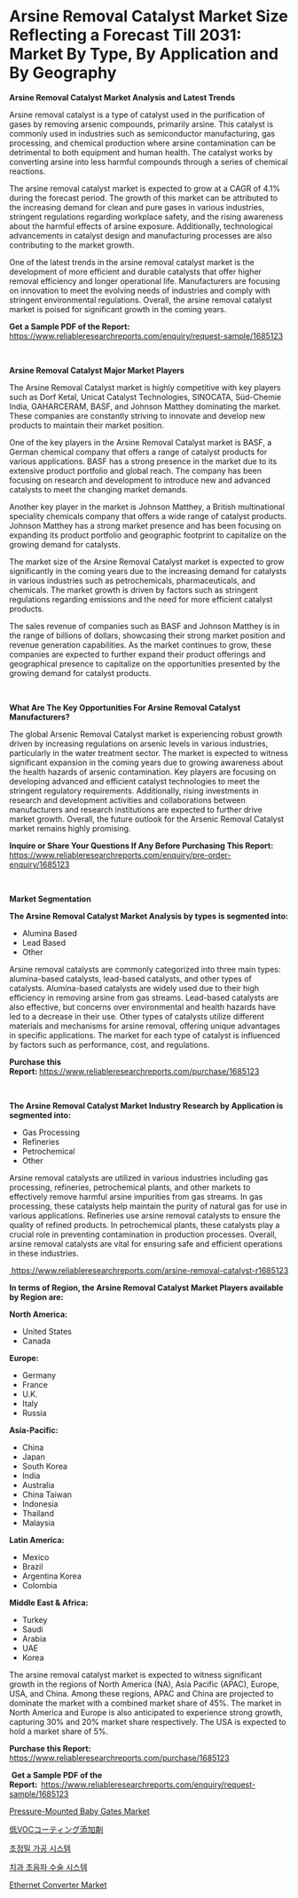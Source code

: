 <p><h1>Arsine Removal Catalyst Market Size Reflecting a Forecast Till 2031: Market By Type, By Application and By Geography</h1></p><p><strong>Arsine Removal Catalyst Market Analysis and Latest Trends</strong></p>
<p><p>Arsine removal catalyst is a type of catalyst used in the purification of gases by removing arsenic compounds, primarily arsine. This catalyst is commonly used in industries such as semiconductor manufacturing, gas processing, and chemical production where arsine contamination can be detrimental to both equipment and human health. The catalyst works by converting arsine into less harmful compounds through a series of chemical reactions.</p><p>The arsine removal catalyst market is expected to grow at a CAGR of 4.1% during the forecast period. The growth of this market can be attributed to the increasing demand for clean and pure gases in various industries, stringent regulations regarding workplace safety, and the rising awareness about the harmful effects of arsine exposure. Additionally, technological advancements in catalyst design and manufacturing processes are also contributing to the market growth.</p><p>One of the latest trends in the arsine removal catalyst market is the development of more efficient and durable catalysts that offer higher removal efficiency and longer operational life. Manufacturers are focusing on innovation to meet the evolving needs of industries and comply with stringent environmental regulations. Overall, the arsine removal catalyst market is poised for significant growth in the coming years.</p></p>
<p><strong>Get a Sample PDF of the Report:&nbsp;</strong> <a href="https://www.reliableresearchreports.com/enquiry/request-sample/1685123">https://www.reliableresearchreports.com/enquiry/request-sample/1685123</a></p>
<p>&nbsp;</p>
<p><strong>Arsine Removal Catalyst Major Market Players</strong></p>
<p><p>The Arsine Removal Catalyst market is highly competitive with key players such as Dorf Ketal, Unicat Catalyst Technologies, SINOCATA, Süd-Chemie India, GAHARCERAM, BASF, and Johnson Matthey dominating the market. These companies are constantly striving to innovate and develop new products to maintain their market position.</p><p>One of the key players in the Arsine Removal Catalyst market is BASF, a German chemical company that offers a range of catalyst products for various applications. BASF has a strong presence in the market due to its extensive product portfolio and global reach. The company has been focusing on research and development to introduce new and advanced catalysts to meet the changing market demands.</p><p>Another key player in the market is Johnson Matthey, a British multinational speciality chemicals company that offers a wide range of catalyst products. Johnson Matthey has a strong market presence and has been focusing on expanding its product portfolio and geographic footprint to capitalize on the growing demand for catalysts.</p><p>The market size of the Arsine Removal Catalyst market is expected to grow significantly in the coming years due to the increasing demand for catalysts in various industries such as petrochemicals, pharmaceuticals, and chemicals. The market growth is driven by factors such as stringent regulations regarding emissions and the need for more efficient catalyst products.</p><p>The sales revenue of companies such as BASF and Johnson Matthey is in the range of billions of dollars, showcasing their strong market position and revenue generation capabilities. As the market continues to grow, these companies are expected to further expand their product offerings and geographical presence to capitalize on the opportunities presented by the growing demand for catalyst products.</p></p>
<p>&nbsp;</p>
<p><strong>What Are The Key Opportunities For Arsine Removal Catalyst Manufacturers?</strong></p>
<p><p>The global Arsenic Removal Catalyst market is experiencing robust growth driven by increasing regulations on arsenic levels in various industries, particularly in the water treatment sector. The market is expected to witness significant expansion in the coming years due to growing awareness about the health hazards of arsenic contamination. Key players are focusing on developing advanced and efficient catalyst technologies to meet the stringent regulatory requirements. Additionally, rising investments in research and development activities and collaborations between manufacturers and research institutions are expected to further drive market growth. Overall, the future outlook for the Arsenic Removal Catalyst market remains highly promising.</p></p>
<p><strong>Inquire or Share Your Questions If Any Before Purchasing This Report:</strong> <a href="https://www.reliableresearchreports.com/enquiry/pre-order-enquiry/1685123">https://www.reliableresearchreports.com/enquiry/pre-order-enquiry/1685123</a></p>
<p>&nbsp;</p>
<p><strong>Market Segmentation</strong></p>
<p><strong>The Arsine Removal Catalyst Market Analysis by types is segmented into:</strong></p>
<p><ul><li>Alumina Based</li><li>Lead Based</li><li>Other</li></ul></p>
<p><p>Arsine removal catalysts are commonly categorized into three main types: alumina-based catalysts, lead-based catalysts, and other types of catalysts. Alumina-based catalysts are widely used due to their high efficiency in removing arsine from gas streams. Lead-based catalysts are also effective, but concerns over environmental and health hazards have led to a decrease in their use. Other types of catalysts utilize different materials and mechanisms for arsine removal, offering unique advantages in specific applications. The market for each type of catalyst is influenced by factors such as performance, cost, and regulations.</p></p>
<p><strong>Purchase this Report:&nbsp;</strong><a href="https://www.reliableresearchreports.com/purchase/1685123">https://www.reliableresearchreports.com/purchase/1685123</a></p>
<p>&nbsp;</p>
<p><strong>The Arsine Removal Catalyst Market Industry Research by Application is segmented into:</strong></p>
<p><ul><li>Gas Processing</li><li>Refineries</li><li>Petrochemical</li><li>Other</li></ul></p>
<p><p>Arsine removal catalysts are utilized in various industries including gas processing, refineries, petrochemical plants, and other markets to effectively remove harmful arsine impurities from gas streams. In gas processing, these catalysts help maintain the purity of natural gas for use in various applications. Refineries use arsine removal catalysts to ensure the quality of refined products. In petrochemical plants, these catalysts play a crucial role in preventing contamination in production processes. Overall, arsine removal catalysts are vital for ensuring safe and efficient operations in these industries.</p></p>
<p><a href="https://www.reliableresearchreports.com/arsine-removal-catalyst-r1685123">&nbsp;https://www.reliableresearchreports.com/arsine-removal-catalyst-r1685123</a></p>
<p><strong>In terms of Region, the Arsine Removal Catalyst Market Players available by Region are:</strong></p>
<p>
    <p> <strong> North America: </strong>
        <ul>
            <li>United States</li>
            <li>Canada</li>
        </ul>
        </p> 
    <p> <strong> Europe: </strong>
        <ul>
            <li>Germany</li>
            <li>France</li>
            <li>U.K.</li>
            <li>Italy</li>
            <li>Russia</li>
        </ul>
        </p> 
    <p> <strong> Asia-Pacific: </strong>
        <ul>
            <li>China</li>
            <li>Japan</li>
            <li>South Korea</li>
            <li>India</li>
            <li>Australia</li>
            <li>China Taiwan</li>
            <li>Indonesia</li>
            <li>Thailand</li>
            <li>Malaysia</li>
        </ul>
        </p> 
    <p> <strong> Latin America: </strong>
        <ul>
            <li>Mexico</li>
            <li>Brazil</li>
            <li>Argentina Korea</li>
            <li>Colombia</li>
        </ul>
        </p> 
    <p> <strong> Middle East & Africa: </strong>
        <ul>
            <li>Turkey</li>
            <li>Saudi</li>
            <li>Arabia</li>
            <li>UAE</li>
            <li>Korea</li>
        </ul>
    </p>
    </p>
<p><p>The arsine removal catalyst market is expected to witness significant growth in the regions of North America (NA), Asia Pacific (APAC), Europe, USA, and China. Among these regions, APAC and China are projected to dominate the market with a combined market share of 45%. The market in North America and Europe is also anticipated to experience strong growth, capturing 30% and 20% market share respectively. The USA is expected to hold a market share of 5%.</p></p>
<p><strong>Purchase this Report: </strong><a href="https://www.reliableresearchreports.com/purchase/1685123">https://www.reliableresearchreports.com/purchase/1685123</a></p>
<p>&nbsp;<strong>Get a Sample PDF of the Report:&nbsp;&nbsp;</strong><a href="https://www.reliableresearchreports.com/enquiry/request-sample/1685123">https://www.reliableresearchreports.com/enquiry/request-sample/1685123</a></p>
<p><strong></strong></p>
<p><p><a href="https://github.com/jerrycopelandthomaswsqd8q/Market-Research-Report-List-3/blob/main/pressure-mounted-baby-gates-market.md">Pressure-Mounted Baby Gates Market</a></p><p><a href="https://medium.com/@kyaorris56456/%E4%BD%8Evoc%E3%82%B3%E3%83%BC%E3%83%86%E3%82%A3%E3%83%B3%E3%82%B0%E6%B7%BB%E5%8A%A0%E5%89%A4%E5%B8%82%E5%A0%B4-2031%E5%B9%B4%E3%81%BE%E3%81%A7%E3%81%AE%E6%88%90%E5%8A%9F%E3%81%99%E3%82%8B%E3%83%93%E3%82%B8%E3%83%8D%E3%82%B9%E6%88%A6%E7%95%A5%E3%81%AE%E9%8D%B5-f722bb1e1074">低VOCコーティング添加剤</a></p><p><a href="https://github.com/brainlyez1/Market-Research-Report-List-1/blob/main/8076797105856.md">초정밀 가공 시스템</a></p><p><a href="https://github.com/regina00882/Market-Research-Report-List-1/blob/main/8586216105857.md">치과 초음파 수술 시스템</a></p><p><a href="https://issuu.com/reportprime-2/docs/ethernet-converter-market-size-2030.pptx">Ethernet Converter Market</a></p></p>